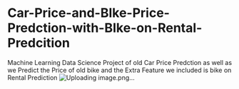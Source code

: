 # Car-Price-and-BIke-Price-Predction-with-BIke-on-Rental-Predcition
Machine Learning  Data Science  Project  of old Car Price Predction  as well as we Predict the Price of old bike and the Extra Feature we included is bike on Rental Prediction
![Uploading image.png…]()
